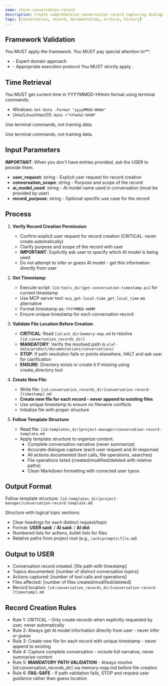 ```yaml
---
name: store-conversation-record
description: Create comprehensive conversation record capturing dialogue, actions taken, files affected, and AI models used
tags: [conversation, record, documentation, archive, history]
---
```



## Framework Validation
You MUST apply the <olaf-work-instructions> framework.
You MUST pay special attention to**:
- <olaf-general-role-and-behavior> - Expert domain approach
- <olaf-interaction-protocols> - Appropriate execution protocol
You MUST strictly apply <olaf-framework-validation>.

## Time Retrieval
You MUST get current time in YYYYMMDD-HHmm format using terminal commands:
- Windows: `Get-Date -Format "yyyyMMdd-HHmm"`
- Unix/Linux/macOS: `date +"%Y%m%d-%H%M"`

Use terminal commands, not training data.

Use terminal commands, not training data.

## Input Parameters
**IMPORTANT**: When you don't have entries provided, ask the USER to provide them.
- **user_request**: string - Explicit user request for record creation
- **conversation_scope**: string - Purpose and scope of the record
- **ai_model_used**: string - AI model name used in conversation (must be provided by user)
- **record_purpose**: string - Optional specific use case for the record

## Process

1. **Verify Record Creation Permission**:
   - Confirm explicit user request for record creation (CRITICAL: never create automatically)
   - Clarify purpose and scope of the record with user
   - **IMPORTANT**: Explicitly ask user to specify which AI model is being used
   - Do not attempt to infer or guess AI model - get this information directly from user

2. **Get Timestamp**:
   - Execute script: `[id:tools_dir]get-conversation-timestamp.ps1` for current timestamp
   - Use MCP server tool: `mcp_get-local-time_get_local_time` as alternative
   - Format timestamp as: `YYYYMMDD-HHMM`
   - Ensure unique timestamp for each conversation record

3. **Validate File Location Before Creation**:
   - **CRITICAL**: Read `[id:ack_dir]memory-map.md` to resolve `[id:conversation_records_dir]`
   - **MANDATORY**: Verify the resolved path is `olaf-data/product/documentations/conversations/`
   - **STOP**: If path resolution fails or points elsewhere, HALT and ask user for clarification
   - **ENSURE**: Directory exists or create it if missing using create_directory tool

4. **Create New File**:
   - Write file: `[id:conversation_records_dir]conversation-record-[timestamp].md`
   - **Create new file for each record - never append to existing files**
   - Use unique timestamp to ensure no filename conflicts
   - Initialize file with proper structure

4. **Follow Template Structure**:
   - Read file: `[id:templates_dir]project-manager/conversation-record-template.md`
   - Apply template structure to organize content:
     - Complete conversation narrative (never summarize)
     - Accurate dialogue capture (each user request and AI response)
     - All actions documented (tool calls, file operations, searches)
     - File operations listed (created/modified/deleted with relative paths)
     - Clean Markdown formatting with corrected user typos

## Output Format
Follow template structure: `[id:templates_dir]project-manager/conversation-record-template.md`

Structure with logical topic sections:
- Clear headings for each distinct request/topic
- Format: **USER said:** / **AI said:** / **AI did:**
- Numbered lists for actions, bullet lists for files
- Relative paths from project root (e.g., `\ack\prompts\file.md`)

## Output to USER
- Conversation record created: [file path with timestamp]
- Topics documented: [number of distinct conversation topics]
- Actions captured: [number of tool calls and operations]
- Files affected: [number of files created/modified/deleted]
- Record location: `[id:conversation_records_dir]conversation-record-[timestamp].md`

## Record Creation Rules
- Rule 1: CRITICAL - Only create records when explicitly requested by user, never automatically
- Rule 2: Always get AI model information directly from user - never infer or guess
- Rule 3: Create new file for each record with unique timestamp - never append to existing
- Rule 4: Capture complete conversation - include full narrative, never summarize content
- Rule 5: **MANDATORY PATH VALIDATION** - Always resolve [id:conversation_records_dir] via memory-map.md before file creation
- Rule 6: **FAIL-SAFE** - If path validation fails, STOP and request user guidance rather than guess location
